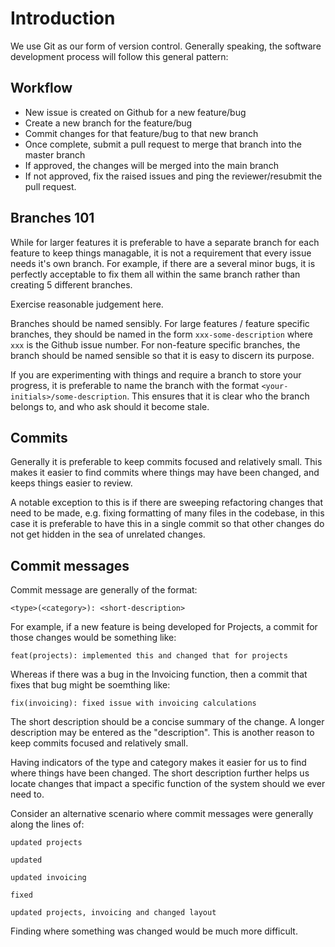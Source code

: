 # Introduction

We use Git as our form of version control. Generally speaking, the software development process will follow this general pattern:

## Workflow

- New issue is created on Github for a new feature/bug
- Create a new branch for the feature/bug
- Commit changes for that feature/bug to that new branch
- Once complete, submit a pull request to merge that branch into the master branch
- If approved, the changes will be merged into the main branch
- If not approved, fix the raised issues and ping the reviewer/resubmit the pull request.

## Branches 101

While for larger features it is preferable to have a separate branch for each feature to keep things managable, it is not a requirement that every issue needs it's own branch. For example, if there are a several minor bugs, it is perfectly acceptable to fix them all within the same branch rather than creating 5 different branches.

Exercise reasonable judgement here.

Branches should be named sensibly. For large features / feature specific branches, they should be named in the form `xxx-some-description` where `xxx` is the Github issue number. For non-feature specific branches, the branch should be named sensible so that it is easy to discern its purpose.

If you are experimenting with things and require a branch to store your progress, it is preferable to name the branch with the format `<your-initials>/some-description`. This ensures that it is clear who the branch belongs to, and who ask should it become stale.

## Commits

Generally it is preferable to keep commits focused and relatively small. This makes it easier to find commits where things may have been changed, and keeps things easier to review.

A notable exception to this is if there are sweeping refactoring changes that need to be made, e.g. fixing formatting of many files in the codebase, in this case it is preferable to have this in a single commit so that other changes do not get hidden in the sea of unrelated changes.

## Commit messages

Commit message are generally of the format:

`<type>(<category>): <short-description>`

For example, if a new feature is being developed for Projects, a commit for those changes would be something like:

`feat(projects): implemented this and changed that for projects`

Whereas if there was a bug in the Invoicing function, then a commit that fixes that bug might be soemthing like:

`fix(invoicing): fixed issue with invoicing calculations`

The short description should be a concise summary of the change. A longer description may be entered as the "description". This is another reason to keep commits focused and relatively small.

Having indicators of the type and category makes it easier for us to find where things have been changed. The short description further helps us locate changes that impact a specific function of the system should we ever need to.

Consider an alternative scenario where commit messages were generally along the lines of:

`updated projects`

`updated`

`updated invoicing`

`fixed`

`updated projects, invoicing and changed layout`

Finding where something was changed would be much more difficult.
